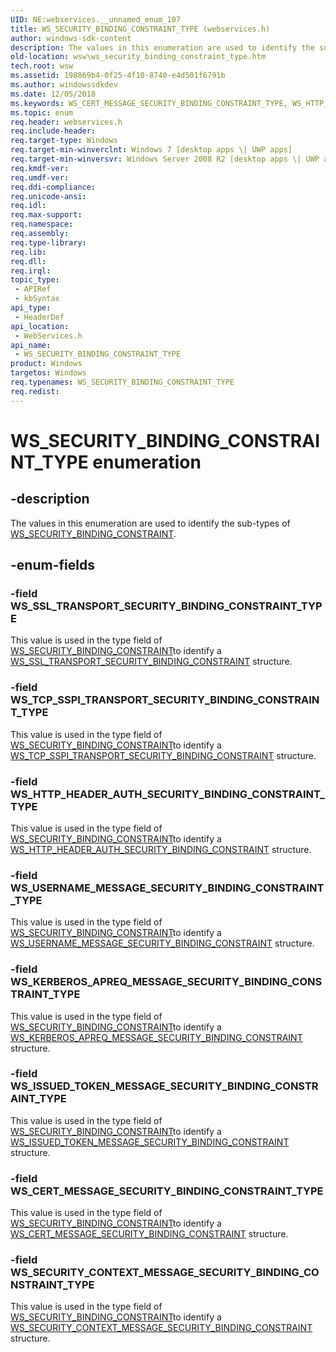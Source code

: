 ```yaml
---
UID: NE:webservices.__unnamed_enum_107
title: WS_SECURITY_BINDING_CONSTRAINT_TYPE (webservices.h)
author: windows-sdk-content
description: The values in this enumeration are used to identify the sub-types of WS_SECURITY_BINDING_CONSTRAINT.
old-location: wsw\ws_security_binding_constraint_type.htm
tech.root: wsw
ms.assetid: 198869b4-0f25-4f10-8740-e4d501f6791b
ms.author: windowssdkdev
ms.date: 12/05/2018
ms.keywords: WS_CERT_MESSAGE_SECURITY_BINDING_CONSTRAINT_TYPE, WS_HTTP_HEADER_AUTH_SECURITY_BINDING_CONSTRAINT_TYPE, WS_ISSUED_TOKEN_MESSAGE_SECURITY_BINDING_CONSTRAINT_TYPE, WS_KERBEROS_APREQ_MESSAGE_SECURITY_BINDING_CONSTRAINT_TYPE, WS_SECURITY_BINDING_CONSTRAINT_TYPE, WS_SECURITY_BINDING_CONSTRAINT_TYPE enumeration [Web Services for Windows], WS_SECURITY_CONTEXT_MESSAGE_SECURITY_BINDING_CONSTRAINT_TYPE, WS_SSL_TRANSPORT_SECURITY_BINDING_CONSTRAINT_TYPE, WS_TCP_SSPI_TRANSPORT_SECURITY_BINDING_CONSTRAINT_TYPE, WS_USERNAME_MESSAGE_SECURITY_BINDING_CONSTRAINT_TYPE, webservices/WS_CERT_MESSAGE_SECURITY_BINDING_CONSTRAINT_TYPE, webservices/WS_HTTP_HEADER_AUTH_SECURITY_BINDING_CONSTRAINT_TYPE, webservices/WS_ISSUED_TOKEN_MESSAGE_SECURITY_BINDING_CONSTRAINT_TYPE, webservices/WS_KERBEROS_APREQ_MESSAGE_SECURITY_BINDING_CONSTRAINT_TYPE, webservices/WS_SECURITY_BINDING_CONSTRAINT_TYPE, webservices/WS_SECURITY_CONTEXT_MESSAGE_SECURITY_BINDING_CONSTRAINT_TYPE, webservices/WS_SSL_TRANSPORT_SECURITY_BINDING_CONSTRAINT_TYPE, webservices/WS_TCP_SSPI_TRANSPORT_SECURITY_BINDING_CONSTRAINT_TYPE, webservices/WS_USERNAME_MESSAGE_SECURITY_BINDING_CONSTRAINT_TYPE, wsw.ws_security_binding_constraint_type
ms.topic: enum
req.header: webservices.h
req.include-header: 
req.target-type: Windows
req.target-min-winverclnt: Windows 7 [desktop apps \| UWP apps]
req.target-min-winversvr: Windows Server 2008 R2 [desktop apps \| UWP apps]
req.kmdf-ver: 
req.umdf-ver: 
req.ddi-compliance: 
req.unicode-ansi: 
req.idl: 
req.max-support: 
req.namespace: 
req.assembly: 
req.type-library: 
req.lib: 
req.dll: 
req.irql: 
topic_type:
 - APIRef
 - kbSyntax
api_type:
 - HeaderDef
api_location:
 - WebServices.h
api_name:
 - WS_SECURITY_BINDING_CONSTRAINT_TYPE
product: Windows
targetos: Windows
req.typenames: WS_SECURITY_BINDING_CONSTRAINT_TYPE
req.redist: 
---
```


# WS_SECURITY_BINDING_CONSTRAINT_TYPE enumeration


## -description


The values in this enumeration are used to identify the sub-types of <a href="https://msdn.microsoft.com/en-us/library/Dd323381(v=VS.85).aspx">WS_SECURITY_BINDING_CONSTRAINT</a>.
            


## -enum-fields




### -field WS_SSL_TRANSPORT_SECURITY_BINDING_CONSTRAINT_TYPE

This value is used in the type field of <a href="https://msdn.microsoft.com/en-us/library/Dd323381(v=VS.85).aspx">WS_SECURITY_BINDING_CONSTRAINT</a>to identify a <a href="https://msdn.microsoft.com/en-us/library/Dd323442(v=VS.85).aspx">WS_SSL_TRANSPORT_SECURITY_BINDING_CONSTRAINT</a> structure.
                


### -field WS_TCP_SSPI_TRANSPORT_SECURITY_BINDING_CONSTRAINT_TYPE

This value is used in the type field of <a href="https://msdn.microsoft.com/en-us/library/Dd323381(v=VS.85).aspx">WS_SECURITY_BINDING_CONSTRAINT</a>to identify a <a href="https://msdn.microsoft.com/en-us/library/Dd323467(v=VS.85).aspx">WS_TCP_SSPI_TRANSPORT_SECURITY_BINDING_CONSTRAINT</a> structure.
                


### -field WS_HTTP_HEADER_AUTH_SECURITY_BINDING_CONSTRAINT_TYPE

This value is used in the type field of <a href="https://msdn.microsoft.com/en-us/library/Dd323381(v=VS.85).aspx">WS_SECURITY_BINDING_CONSTRAINT</a>to identify a <a href="https://msdn.microsoft.com/en-us/library/Dd401909(v=VS.85).aspx">WS_HTTP_HEADER_AUTH_SECURITY_BINDING_CONSTRAINT</a> structure.
                


### -field WS_USERNAME_MESSAGE_SECURITY_BINDING_CONSTRAINT_TYPE

This value is used in the type field of <a href="https://msdn.microsoft.com/en-us/library/Dd323381(v=VS.85).aspx">WS_SECURITY_BINDING_CONSTRAINT</a>to identify a <a href="https://msdn.microsoft.com/en-us/library/Dd323498(v=VS.85).aspx">WS_USERNAME_MESSAGE_SECURITY_BINDING_CONSTRAINT</a> structure.
                


### -field WS_KERBEROS_APREQ_MESSAGE_SECURITY_BINDING_CONSTRAINT_TYPE

This value is used in the type field of <a href="https://msdn.microsoft.com/en-us/library/Dd323381(v=VS.85).aspx">WS_SECURITY_BINDING_CONSTRAINT</a>to identify a <a href="https://msdn.microsoft.com/en-us/library/Dd401945(v=VS.85).aspx">WS_KERBEROS_APREQ_MESSAGE_SECURITY_BINDING_CONSTRAINT</a> structure.
                


### -field WS_ISSUED_TOKEN_MESSAGE_SECURITY_BINDING_CONSTRAINT_TYPE

This value is used in the type field of <a href="https://msdn.microsoft.com/en-us/library/Dd323381(v=VS.85).aspx">WS_SECURITY_BINDING_CONSTRAINT</a>to identify a <a href="https://msdn.microsoft.com/en-us/library/Dd401941(v=VS.85).aspx">WS_ISSUED_TOKEN_MESSAGE_SECURITY_BINDING_CONSTRAINT</a> structure.
                


### -field WS_CERT_MESSAGE_SECURITY_BINDING_CONSTRAINT_TYPE

This value is used in the type field of <a href="https://msdn.microsoft.com/en-us/library/Dd323381(v=VS.85).aspx">WS_SECURITY_BINDING_CONSTRAINT</a>to identify a <a href="https://msdn.microsoft.com/en-us/library/Dd401776(v=VS.85).aspx">WS_CERT_MESSAGE_SECURITY_BINDING_CONSTRAINT</a> structure.
                


### -field WS_SECURITY_CONTEXT_MESSAGE_SECURITY_BINDING_CONSTRAINT_TYPE

This value is used in the type field of <a href="https://msdn.microsoft.com/en-us/library/Dd323381(v=VS.85).aspx">WS_SECURITY_BINDING_CONSTRAINT</a>to identify a <a href="https://msdn.microsoft.com/en-us/library/Dd323392(v=VS.85).aspx">WS_SECURITY_CONTEXT_MESSAGE_SECURITY_BINDING_CONSTRAINT</a> structure.
               

